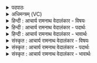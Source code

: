 <details><summary>पदपाठः</summary>

आ। नः꣣। अग्ने। सुचेतु꣡ना꣢। सु꣣। चेतु꣡ना꣢। र꣣यि꣢म्। वि꣣श्वा꣢यु꣢पोषसम्। वि꣣श्वा꣢यु꣢। पो꣣षसम्। मार्डीक꣢म्। धे꣣हि। जीव꣢से꣢। १५२६।
</details>

<details><summary>अधिमन्त्रम् (VC)</summary>

- अग्निः
- गोतमो राहूगणः
- गायत्री
- षड्जः
</details>

<details><summary>हिन्दी : आचार्य रामनाथ वेदालंकार - विषयः</summary>

आगे फिर वही विषयहै।
</details>

<details><summary>हिन्दी : आचार्य रामनाथ वेदालंकार - पदार्थः</summary>

पदार्थान्वयभाषाः -  हे (अग्ने) अग्रनायक जगदीश्वर ! आप (नः जीवसे) हमारे जीवन के लिए (सुचेतुना) शुभ ज्ञान के साथ (विश्वायुपोषसम्) सब मनुष्यों के पोषक, (मार्डीकम्) सुखदायक (रयिम्) ऐश्वर्य को (आधेहि) प्रदान करो ॥३॥
</details>

<details><summary>हिन्दी : आचार्य रामनाथ वेदालंकार - भावार्थः</summary>

भावार्थभाषाः -  वह ज्ञान ज्ञान नहीं है और वह धन धन नहीं है,जो दूसरों के उपकार के लिए न हो ॥३॥
</details>

<details><summary>संस्कृत : आचार्य रामनाथ वेदालंकार - विषयः</summary>

अथ पुनरपि तमेव विषयमाह।
</details>

<details><summary>संस्कृत : आचार्य रामनाथ वेदालंकार - पदार्थः</summary>

पदार्थान्वयभाषाः -  हे (अग्ने) अग्रनायक जगदीश्वर ! त्वम् (नः जीवसे) अस्माकं जीवनाय (सुचेतुना) शोभनेन ज्ञानेन सह (विश्वायुपोषसम्) विश्वेषाम् आयूनां मनुष्याणां पोषसं पोषकम् (मार्डीकम्)सुखयितारम्(रयिम्) ऐश्वर्यम् (आ धेहि) प्रयच्छ ॥३॥२
</details>

<details><summary>संस्कृत : आचार्य रामनाथ वेदालंकार - भावार्थः</summary>

भावार्थभाषाः -  न तज्ज्ञानं ज्ञानं न च तद्धनं धनं यदन्येषामुपकारकं न जायते ॥३॥
</details>